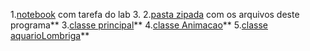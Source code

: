 1.[notebook](lab-lombriga-ra186132.ipynb) com tarefa do lab 3.
2.[pasta zipada](lab03.zip) com os arquivos deste programa**
3.[classe principal](AppLab03.java)**
4.[classe Animacao](Animacao.java)**
5.[classe aquarioLombriga](AquarioLombriga.java)**
